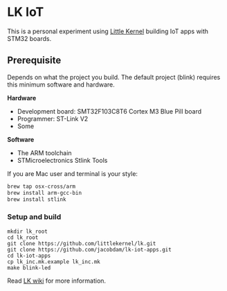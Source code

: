 # LK IoT

This is a personal experiment using [Little Kernel](https://github.com/littlekernel/lk) building IoT apps with STM32 boards.

## Prerequisite

Depends on what the project you build. The default project (blink) requires this minimum software and hardware.

**Hardware**

- Development board: SMT32F103C8T6 Cortex M3 Blue Pill board
- Programmer: ST-Link V2
- Some

**Software**

- The ARM toolchain
- STMicroelectronics Stlink Tools

If you are Mac user and terminal is your style:

```bash
brew tap osx-cross/arm
brew install arm-gcc-bin
brew install stlink
```

### Setup and build

```
mkdir lk_root
cd lk_root
git clone https://github.com/littlekernel/lk.git
git clone https://github.com/jacobdam/lk-iot-apps.git
cd lk-iot-apps
cp lk_inc.mk.example lk_inc.mk
make blink-led
```

Read [LK wiki](https://github.com/littlekernel/lk/wiki) for more information.

